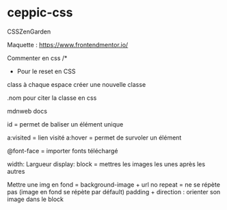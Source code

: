 # ceppic-css

CSSZenGarden

Maquette :
https://www.frontendmentor.io/

Commenter en css /* 

* Pour le reset en CSS

class à chaque espace créer une nouvelle classe

.nom pour citer la classe en css

mdnweb docs

id = permet de baliser un élément unique

a:visited = lien visité 
a:hover = permet de survoler un élément

@font-face = importer fonts téléchargé 

width: Largueur
display: block = mettres les images les unes après les autres

Mettre une img en fond = background-image + url
no repeat = ne se répète pas (image en fond se répète par défault)
padding + direction : orienter son image dans le block
